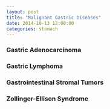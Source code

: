 ```yaml
---
layout: post
title: "Malignant Gastric Diseases"
date: 2014-10-13 12:00:00
categories: stomach
---
```


### Gastric Adenocarcinoma

### Gastric Lymphoma

### Gastrointestinal Stromal Tumors

### Zollinger-Ellison Syndrome